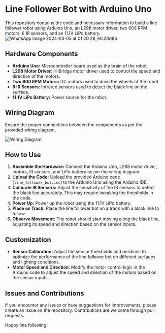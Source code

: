 # Line Follower Bot with Arduino Uno

This repository contains the code and necessary information to build a line follower robot using Arduino Uno, an L298 motor driver, two 600 RPM motors, 8 IR sensors, and an 11.1V LiPo battery.
![WhatsApp Image 2024-03-05 at 01 20 28_e1c20d86](https://github.com/geeksahil53/Line-follower-bot/assets/136248824/67206849-f50c-4cb9-9727-14d6456c642c)

## Hardware Components
- **Arduino Uno:** Microcontroller board used as the brain of the robot.
- **L298 Motor Driver:** H-Bridge motor driver used to control the speed and direction of the motors.
- **Two 600 RPM Motors:** DC motors used to drive the wheels of the robot.
- **8 IR Sensors:** Infrared sensors used to detect the black line on the surface.
- **11.1V LiPo Battery:** Power source for the robot.

## Wiring Diagram
Ensure the proper connections between the components as per the provided wiring diagram.

![Wiring Diagram](wiring_diagram.png)

## How to Use
1. **Assemble the Hardware:** Connect the Arduino Uno, L298 motor driver, motors, IR sensors, and LiPo battery as per the wiring diagram.
2. **Upload the Code:** Upload the provided Arduino code (`line_follower_bot.ino`) to the Arduino Uno using the Arduino IDE.
3. **Calibrate IR Sensors:** Adjust the sensitivity of the IR sensors to detect the black line accurately. This may require tweaking the thresholds in the code.
4. **Power Up:** Power up the robot using the 11.1V LiPo battery.
5. **Place on Track:** Place the line follower bot on a track with a black line to follow.
6. **Observe Movement:** The robot should start moving along the black line, adjusting its speed and direction based on the sensor inputs.

## Customization
- **Sensor Calibration:** Adjust the sensor thresholds and positions to optimize the performance of the line follower bot on different surfaces and lighting conditions.
- **Motor Speed and Direction:** Modify the motor control logic in the Arduino code to adjust the speed and direction of the motors based on the sensor inputs.

## Issues and Contributions
If you encounter any issues or have suggestions for improvements, please create an issue on the repository. Contributions are welcome through pull requests.

Happy line following!
